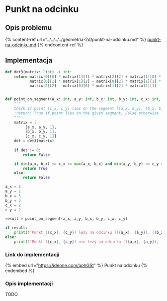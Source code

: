 # Punkt na odcinku

## Opis problemu

{% content-ref url="../../../../geometria-2d/punkt-na-odcinku.md" %}
[punkt-na-odcinku.md](../../../../geometria-2d/punkt-na-odcinku.md)
{% endcontent-ref %}

## Implementacja

```python
def det3(matrix: list) -> int:
    return matrix[0][0] * matrix[1][1] * matrix[2][2] + matrix[1][0] * matrix[2][1] * matrix[0][2] + matrix[2][0] * \
           matrix[0][1] * matrix[1][2] - matrix[0][2] * matrix[1][1] * matrix[2][0] - matrix[0][1] * matrix[1][0] * \
           matrix[2][2] - matrix[0][0] * matrix[1][2] * matrix[2][1]


def point_on_segment(a_x: int, a_y: int, b_x: int, b_y: int, c_x: int, c_y: int) -> bool:
    """
    Check if point (c_x, c_y) lies on the segment [(a_x, a_y), (b_x, b_y)]
    :return: True if point lies on the given segment, False otherwise
    """
    matrix = [
         [a_x, a_y, 1],
         [b_x, b_y, 1],
         [c_x, c_y, 1]]
    det = det3(matrix)
    
    if det != 0:
        return False

    if min(a_x, b_x) <= c_x <= max(a_x, b_x) and min(a_y, b_y) <= c_y <= max(a_y, b_y):
        return True
    else:
        return False

a_x = 1
a_y = 1
b_x = 5
b_y = 5
c_x = 2
c_y = 2

result = point_on_segment(a_x, a_y, b_x, b_y, c_x, c_y)

if result:
	print(f"Punkt ({c_x}, {c_y}) leży na odcinku [({a_x}, {a_y}), ({b_x}, {b_y})]")
else:
	print(f"Punkt ({c_x}, {c_y}) nie leży na odcinku [({a_x}, {a_y}), ({b_x}, {b_y})]")
```

### Link do implementacji

{% embed url="https://ideone.com/aohGSt" %}
Punkt na odcinku
{% endembed %}

### Opis implementacji

TODO
